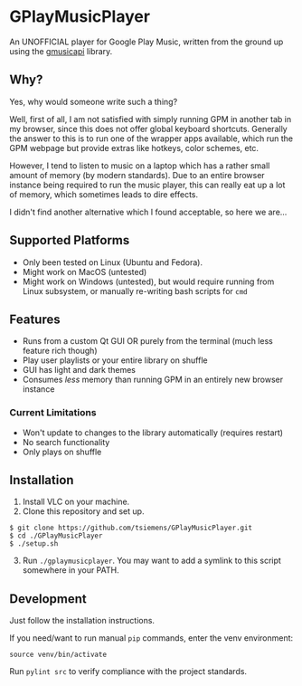 # GPlayMusicPlayer
An UNOFFICIAL player for Google Play Music, written from the ground up using the [gmusicapi](https://github.com/simon-weber/gmusicapi) library.

## Why?
Yes, why would someone write such a thing?

Well, first of all, I am not satisfied with simply running GPM in another tab in my browser, since this does not offer global keyboard shortcuts. Generally the answer to this is to run one of the wrapper apps available, which run the GPM webpage but provide extras like hotkeys, color schemes, etc.

However, I tend to listen to music on a laptop which has a rather small amount of memory (by modern standards). Due to an entire browser instance being required to run the music player, this can really eat up a lot of memory, which sometimes leads to dire effects.

I didn't find another alternative which I found acceptable, so here we are...

## Supported Platforms
- Only been tested on Linux (Ubuntu and Fedora).
- Might work on MacOS (untested)
- Might work on Windows (untested), but would require running from Linux subsystem, or manually re-writing bash scripts for `cmd`

## Features
 - Runs from a custom Qt GUI OR purely from the terminal (much less feature rich though)
 - Play user playlists or your entire library on shuffle
 - GUI has light and dark themes
 - Consumes _less_ memory than running GPM in an entirely new browser instance

### Current Limitations
 - Won't update to changes to the library automatically (requires restart)
 - No search functionality
 - Only plays on shuffle
 
## Installation
1. Install VLC on your machine.
2. Clone this repository and set up.
```
$ git clone https://github.com/tsiemens/GPlayMusicPlayer.git
$ cd ./GPlayMusicPlayer
$ ./setup.sh
```
3. Run `./gplaymusicplayer`. You may want to add a symlink to this script somewhere in your PATH.

## Development
Just follow the installation instructions.

If you need/want to run manual `pip` commands, enter the venv environment:
```
source venv/bin/activate
```

Run `pylint src` to verify compliance with the project standards.
